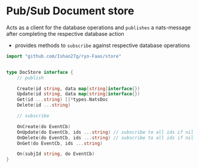 # Pub/Sub Document store

Acts as a client for the database operations and `publishes` a nats-message after completing the respective database action

- provides methods to `subscribe`  against respective database operations

```go
import "github.com/Ishan27g/ryo-Faas/store"


type DocStore interface {
    // publish

    Create(id string, data map[string]interface{})
    Update(id string, data map[string]interface{})
    Get(id ...string) []*types.NatsDoc
    Delete(id ...string)

    // subscribe

    OnCreate(do EventCb)
    OnUpdate(do EventCb, ids ...string) // subscribe to all ids if nil
    OnDelete(do EventCb, ids ...string) // subscribe to all ids if nil
    OnGet(do EventCb, ids ...string)

    On(subjId string, do EventCb)
}

```
